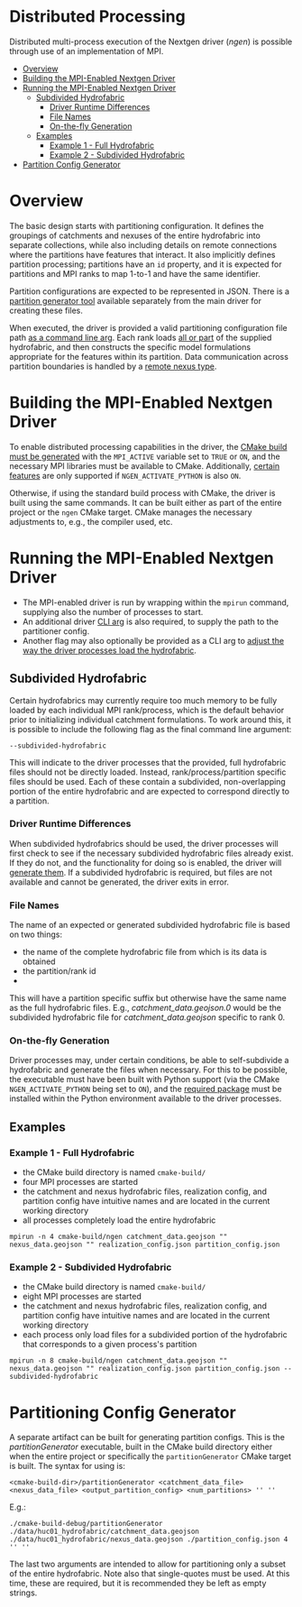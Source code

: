 # Distributed Processing

Distributed multi-process execution of the Nextgen driver (_ngen_) is possible through use of an implementation of MPI.  

* [Overview](#overview)
* [Building the MPI-Enabled Nextgen Driver](#building-the-mpi-enabled-nextgen-driver)
* [Running the MPI-Enabled Nextgen Driver](#running-the-mpi-enabled-nextgen-driver)
  * [Subdivided Hydrofabric](#subdivided-hydrofabric)
      * [Driver Runtime Differences](#driver-runtime-differences)
      * [File Names](#file-names)
      * [On-the-fly Generation](#on-the-fly-generation)
  * [Examples](#examples)
    * [Example 1 - Full Hydrofabric](#example-1---full-hydrofabric)
    * [Example 2 - Subdivided Hydrofabric](#example-2---subdivided-hydrofabric)
* [Partition Config Generator](#partitioning-config-generator)

# Overview

The basic design starts with partitioning configuration.  It defines the groupings of catchments and nexuses of the entire hydrofabric into separate collections, while also including details on remote connections where the partitions have features that interact.  It also implicitly defines partition processing; partitions have an `id` property, and it is expected for partitions and MPI ranks to map 1-to-1 and have the same identifier.

[comment]: <> (TODO: elaborate a bit on the details of the remote stuff)

Partition configurations are expected to be represented in JSON.  There is a [partition generator tool](#partitioning-config-generator) available separately from the main driver for creating these files.

When executed, the driver is provided a valid partitioning configuration file path [as a command line arg](../README.md#usage).  Each rank loads [all or part](#subdivided-hydrofabric) of the supplied hydrofabric, and then constructs the specific model formulations appropriate for the features within its partition.  Data communication across partition boundaries is handled by a [remote nexus type](MPI_REMOTE_NEXUS.md).

# Building the MPI-Enabled Nextgen Driver

To enable distributed processing capabilities in the driver, the [CMake build must be generated](BUILDS_AND_CMAKE.md) with the `MPI_ACTIVE` variable set to `TRUE` or `ON`, and the necessary MPI libraries must be available to CMake.  Additionally, [certain features](#on-the-fly-generation) are only supported if `NGEN_ACTIVATE_PYTHON` is also `ON`.

Otherwise, if using the standard build process with CMake, the driver is built using the same commands.  It can be built either as part of the entire project or the `ngen` CMake target.  CMake manages the necessary adjustments to, e.g., the compiler used, etc. 

# Running the MPI-Enabled Nextgen Driver

* The MPI-enabled driver is run by wrapping within the `mpirun` command, supplying also the number of processes to start.  
* An additional driver [CLI arg](../README.md#usage) is also required, to supply the path to the partitioner config.
* Another flag may also optionally be provided as a CLI arg to [adjust the way the driver processes load the hydrofabric](#subdivided-hydrofabric).

## Subdivided Hydrofabric
Certain hydrofabrics may currently require too much memory to be fully loaded by each individual MPI rank/process, which is the default behavior prior to initializing individual catchment formulations.  To work around this, it is possible to include the following flag as the final command line argument:

`--subdivided-hydrofabric`

This will indicate to the driver processes that the provided, full hydrofabric files should not be directly loaded.  Instead, rank/process/partition specific files should be used.  Each of these contain a subdivided, non-overlapping portion of the entire hydrofabric and are expected to correspond directly to a partition.

### Driver Runtime Differences

When subdivided hydrofabrics should be used, the driver processes will first check to see if the necessary subdivided hydrofabric files already exist.  If they do not, and the functionality for doing so is enabled, the driver will [generate them](#on-the-fly-generation).  If a subdivided hydrofabric is required, but files are not available and cannot be generated, the driver exits in error.

### File Names

The name of an expected or generated subdivided hydrofabric file is based on two things:
* the name of the complete hydrofabric file from which is its data is obtained
* the partition/rank id
* 
This will have a partition specific suffix but otherwise have the same name as the full hydrofabric files.  E.g., _catchment_data.geojson.0_ would be the subdivided hydrofabric file for _catchment_data.geojson_ specific to rank 0.  

### On-the-fly Generation
Driver processes may, under certain conditions, be able to self-subdivide a hydrofabric and generate the files when necessary.  For this to be possible, the executable must have been built with Python support (via the CMake `NGEN_ACTIVATE_PYTHON` being set to `ON`), and the [required package](DEPENDENCIES.md#the-dmodsubsetservice-package) must be installed within the Python environment available to the driver processes.

## Examples

### Example 1 - Full Hydrofabric
* the CMake build directory is named `cmake-build/`
* four MPI processes are started
* the catchment and nexus hydrofabric files, realization config, and partition config have intuitive names and are located in the current working directory
* all processes completely load the entire hydrofabric
```
mpirun -n 4 cmake-build/ngen catchment_data.geojson "" nexus_data.geojson "" realization_config.json partition_config.json
```

### Example 2 - Subdivided Hydrofabric
* the CMake build directory is named `cmake-build/`
* eight MPI processes are started
* the catchment and nexus hydrofabric files, realization config, and partition config have intuitive names and are located in the current working directory
* each process only load files for a subdivided portion of the hydrofabric that corresponds to a given process's partition
```
mpirun -n 8 cmake-build/ngen catchment_data.geojson "" nexus_data.geojson "" realization_config.json partition_config.json --subdivided-hydrofabric
```

# Partitioning Config Generator

A separate artifact can be built for generating partition configs.  This is the _partitionGenerator_ executable, built in the CMake build directory either when the entire project or specifically the `partitionGenerator` CMake target is built.  The syntax for using is:

`<cmake-build-dir>/partitionGenerator <catchment_data_file> <nexus_data_file> <output_partition_config> <num_partitions> '' ''`

E.g.:

`./cmake-build-debug/partitionGenerator ./data/huc01_hydrofabric/catchment_data.geojson ./data/huc01_hydrofabric/nexus_data.geojson ./partition_config.json 4 '' ''`

The last two arguments are intended to allow for partitioning only a subset of the entire hydrofabric.  Note also that single-quotes must be used.  At this time, these are required, but it is recommended they be left as empty strings.  
